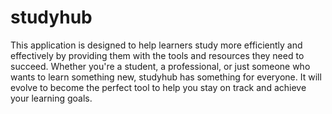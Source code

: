 # studyhub

This application is designed to help learners study more efficiently and effectively by providing them with the tools and resources they need to succeed. 
Whether you're a student, a professional, or just someone who wants to learn something new, studyhub has something for everyone. 
It will evolve to become the perfect tool to help you stay on track and achieve your learning goals.